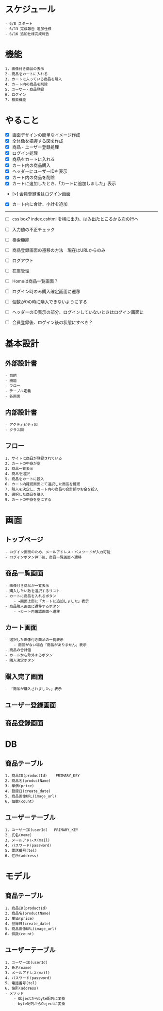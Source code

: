 # スケジュール
    - 6/8 スタート
    - 6/13 完成報告 追加仕様
    - 6/16 追加仕様完成報告

# 機能
    1. 画像付き商品の表示
    2. 商品をカートに入れる
    3. カートに入っている商品を購入
    4. カート内の商品を削除
    5. ユーザー・商品登録
    6. ログイン
    7. 検索機能
  
# やること
- [x] 画面デザインの簡単なイメージ作成
- [x] 全体像を把握する図を作成
- [x] 商品・ユーザー登録処理
- [x] ログイン処理
- [x] 商品をカートに入れる
- [x] カート内の商品購入
- [x] ヘッダーにユーザーIDを表示
- [x] カート内の商品を削除
- [x] カートに追加したとき、「カートに追加しました」表示
- [×] 会員登録後はログイン画面
- [x] カート内に合計、小計を追加
---
- [ ] css box? index.cshtml を横に出力、はみ出たところから次の行へ
- [ ] 入力値の不正チェック
- [ ] 検索機能
- [ ] 商品登録画面の遷移の方法　現在はURLからのみ
- [ ] ログアウト
- [ ] 在庫管理
- [ ] Homeは商品一覧画面？
- [ ] ログイン時のみ購入確定画面に遷移
- [ ] 個数が0の時に購入できないようにする
- [ ] ヘッダーのID表示の部分、ログインしていないときはログイン画面に
- [ ] 会員登録後、ログイン後の状態にすべき？


# 基本設計
## 外部設計書
    - 目的
    - 機能
    - フロー
    - テーブル定義
    - 各画面
  
## 内部設計書
    - アクティビティ図
    - クラス図

## フロー
    1. サイトに商品が登録されている
    2. カートの中身が空
    3. 商品一覧表示
    4. 商品を選択
    5. 商品をカートに投入
    6. カート内確認画面にて選択した商品を確認
    7. 購入を決定し、カート内の商品の合計額のお金を投入
    8. 選択した商品を購入
    9. カートの中身を空にする

# 画面
## トップページ
    - ログイン画面のため、メールアドレス・パスワードが入力可能
    - ログインボタン押下後、商品一覧画面へ遷移

## 商品一覧画面
    - 画像付き商品が一覧表示
    - 購入したい数を選択するリスト
    - カートに商品を入れるボタン
        - →画面上部に「カートに追加しました」表示
    - 商品購入画面に遷移するボタン
        - →カート内確認画面へ遷移

## カート画面
    - 選択した画像付き商品の一覧表示
        - 商品がない場合「商品がありません」表示
    - 商品の合計値
    - カートから除外するボタン
    - 購入決定ボタン

## 購入完了画面
    - 「商品が購入されました。」表示

## ユーザー登録画面

## 商品登録画面



# DB
## 商品テーブル
    1. 商品ID(productId)    PRIMARY_KEY
    2. 商品名(productName)
    3. 単価(price)
    4. 登録日(create_date)
    5. 商品画像URL(image_url)
    6. 個数(count)

## ユーザーテーブル
    1. ユーザーID(userId)   PRIMARY_KEY
    2. 氏名(name)
    3. メールアドレス(mail)
    4. パスワード(password)
    5. 電話番号(tel)
    6. 住所(address)

# モデル
## 商品テーブル
    1. 商品ID(productId)
    2. 商品名(productName)
    3. 単価(price)
    4. 登録日(create_date)
    5. 商品画像URL(image_url)
    6. 個数(count)

## ユーザーテーブル
    1. ユーザーID(userId)
    2. 氏名(name)
    3. メールアドレス(mail)
    4. パスワード(password)
    5. 電話番号(tel)
    6. 住所(address)
    - メソッド
        - Objectからbyte配列に変換
        - byte配列からObjectに変換
